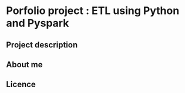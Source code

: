 # Porfolio project : ETL using Python and Pyspark



## Project description 


## About me


## Licence


